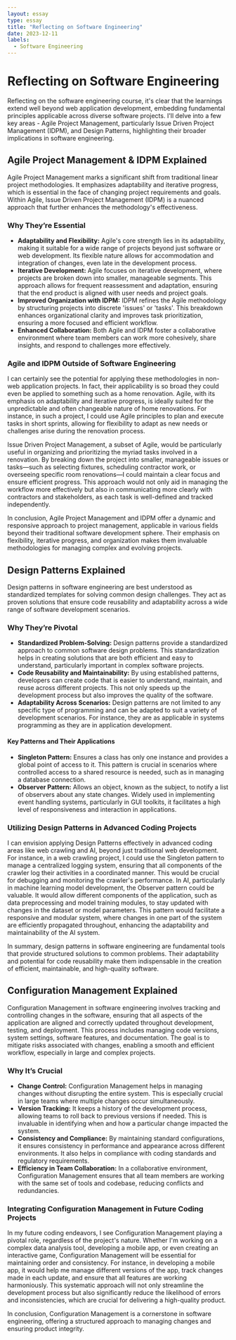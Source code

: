 ```yaml
---
layout: essay
type: essay
title: "Reflecting on Software Engineering"
date: 2023-12-11
labels:
  - Software Engineering
---
```

# Reflecting on Software Engineering
Reflecting on the software engineering course, it's clear that the learnings extend well beyond web application development, embedding fundamental principles applicable across diverse software projects. I'll delve into a few key areas - Agile Project Management, particularly Issue Driven Project Management (IDPM), and Design Patterns, highlighting their broader implications in software engineering.

## Agile Project Management & IDPM Explained
Agile Project Management marks a significant shift from traditional linear project methodologies. It emphasizes adaptability and iterative progress, which is essential in the face of changing project requirements and goals. Within Agile, Issue Driven Project Management (IDPM) is a nuanced approach that further enhances the methodology's effectiveness.

### Why They’re Essential
- **Adaptability and Flexibility:** Agile's core strength lies in its adaptability, making it suitable for a wide range of projects beyond just software or web development. Its flexible nature allows for accommodation and integration of changes, even late in the development process.
- **Iterative Development:** Agile focuses on iterative development, where projects are broken down into smaller, manageable segments. This approach allows for frequent reassessment and adaptation, ensuring that the end product is aligned with user needs and project goals.
- **Improved Organization with IDPM:** IDPM refines the Agile methodology by structuring projects into discrete 'issues' or 'tasks'. This breakdown enhances organizational clarity and improves task prioritization, ensuring a more focused and efficient workflow.
- **Enhanced Collaboration:** Both Agile and IDPM foster a collaborative environment where team members can work more cohesively, share insights, and respond to challenges more effectively.

### Agile and IDPM Outside of Software Engineering
I can certainly see the potential for applying these methodologies in non-web application projects. In fact, their applicability is so broad they could even be applied to something such as a home renovation. Agile, with its emphasis on adaptability and iterative progress, is ideally suited for the unpredictable and often changeable nature of home renovations. For instance, in such a project, I could use Agile principles to plan and execute tasks in short sprints, allowing for flexibility to adapt as new needs or challenges arise during the renovation process.

Issue Driven Project Management, a subset of Agile, would be particularly useful in organizing and prioritizing the myriad tasks involved in a renovation. By breaking down the project into smaller, manageable issues or tasks—such as selecting fixtures, scheduling contractor work, or overseeing specific room renovations—I could maintain a clear focus and ensure efficient progress. This approach would not only aid in managing the workflow more effectively but also in communicating more clearly with contractors and stakeholders, as each task is well-defined and tracked independently.

In conclusion, Agile Project Management and IDPM offer a dynamic and responsive approach to project management, applicable in various fields beyond their traditional software development sphere. Their emphasis on flexibility, iterative progress, and organization makes them invaluable methodologies for managing complex and evolving projects.

## Design Patterns Explained
Design patterns in software engineering are best understood as standardized templates for solving common design challenges. They act as proven solutions that ensure code reusability and adaptability across a wide range of software development scenarios.

### Why They’re Pivotal
- **Standardized Problem-Solving:** Design patterns provide a standardized approach to common software design problems. This standardization helps in creating solutions that are both efficient and easy to understand, particularly important in complex software projects.
- **Code Reusability and Maintainability:** By using established patterns, developers can create code that is easier to understand, maintain, and reuse across different projects. This not only speeds up the development process but also improves the quality of the software.
- **Adaptability Across Scenarios:** Design patterns are not limited to any specific type of programming and can be adapted to suit a variety of development scenarios. For instance, they are as applicable in systems programming as they are in application development.

#### Key Patterns and Their Applications
- **Singleton Pattern:** Ensures a class has only one instance and provides a global point of access to it. This pattern is crucial in scenarios where controlled access to a shared resource is needed, such as in managing a database connection.
- **Observer Pattern:** Allows an object, known as the subject, to notify a list of observers about any state changes. Widely used in implementing event handling systems, particularly in GUI toolkits, it facilitates a high level of responsiveness and interaction in applications.

### Utilizing Design Patterns in Advanced Coding Projects
I can envision applying Design Patterns effectively in advanced coding areas like web crawling and AI, beyond just traditional web development. For instance, in a web crawling project, I could use the Singleton pattern to manage a centralized logging system, ensuring that all components of the crawler log their activities in a coordinated manner. This would be crucial for debugging and monitoring the crawler's performance. In AI, particularly in machine learning model development, the Observer pattern could be valuable. It would allow different components of the application, such as data preprocessing and model training modules, to stay updated with changes in the dataset or model parameters. This pattern would facilitate a responsive and modular system, where changes in one part of the system are efficiently propagated throughout, enhancing the adaptability and maintainability of the AI system.

In summary, design patterns in software engineering are fundamental tools that provide structured solutions to common problems. Their adaptability and potential for code reusability make them indispensable in the creation of efficient, maintainable, and high-quality software.

## Configuration Management Explained
Configuration Management in software engineering involves tracking and controlling changes in the software, ensuring that all aspects of the application are aligned and correctly updated throughout development, testing, and deployment. This process includes managing code versions, system settings, software features, and documentation. The goal is to mitigate risks associated with changes, enabling a smooth and efficient workflow, especially in large and complex projects.

### Why It’s Crucial
- **Change Control:** Configuration Management helps in managing changes without disrupting the entire system. This is especially crucial in large teams where multiple changes occur simultaneously.
- **Version Tracking:** It keeps a history of the development process, allowing teams to roll back to previous versions if needed. This is invaluable in identifying when and how a particular change impacted the system.
- **Consistency and Compliance:** By maintaining standard configurations, it ensures consistency in performance and appearance across different environments. It also helps in compliance with coding standards and regulatory requirements.
- **Efficiency in Team Collaboration:** In a collaborative environment, Configuration Management ensures that all team members are working with the same set of tools and codebase, reducing conflicts and redundancies.

### Integrating Configuration Management in Future Coding Projects
In my future coding endeavors, I see Configuration Management playing a pivotal role, regardless of the project's nature. Whether I'm working on a complex data analysis tool, developing a mobile app, or even creating an interactive game, Configuration Management will be essential for maintaining order and consistency. For instance, in developing a mobile app, it would help me manage different versions of the app, track changes made in each update, and ensure that all features are working harmoniously. This systematic approach will not only streamline the development process but also significantly reduce the likelihood of errors and inconsistencies, which are crucial for delivering a high-quality product.

In conclusion, Configuration Management is a cornerstone in software engineering, offering a structured approach to managing changes and ensuring product integrity.
